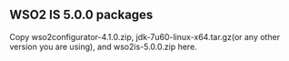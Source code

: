 WSO2 IS 5.0.0 packages
-----------------------

Copy wso2configurator-4.1.0.zip, jdk-7u60-linux-x64.tar.gz(or any other version you are using), and wso2is-5.0.0.zip here.